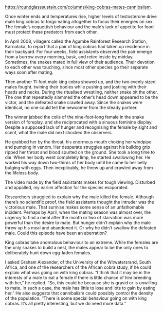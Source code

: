 https://roundglasssustain.com/columns/king-cobras-mates-cannibalism. 

Once winter ends and temperatures rise, higher levels of testosterone drive male king cobras to forgo eating altogether to focus their energies on sex. The female’s coquettish behaviour and the male’s lack of appetite for food must protect these predators from each other.


In April 2008, villagers called the Agumbe Rainforest Research Station, Karnataka, to report that a pair of king cobras had taken up residence in their backyard. For four weeks, field assistants observed the pair emerge from a burrow every morning, bask, and retire inside by midday. Sometimes, the snakes mated in full view of their audience. Their devotion to each other was touching, since most other species go their separate ways soon after mating.

Then another 11-foot male king cobra showed up, and the two evenly sized males fought, twining their bodies while pushing and jostling with their heads and necks. During the ritualised wrestling, neither snake bit the other. The one that repeatedly slammed the other’s head down appeared to be the victor, and the defeated snake crawled away. Since the snakes were identical, no one could tell the newcomer from the steady partner.

The winner jabbed the coils of the nine-foot-long female in the snake version of foreplay, and she reciprocated with a sinuous feminine display. Despite a supposed lack of hunger and recognising the female by sight and scent, what the male did next shocked the observers.

He grabbed her by the throat, his enormous mouth choking her windpipe and pumping in venom. Her desperate struggles against his bulldog grip ripped her throat and blood spurted on the ground. She took a long time to die. When her body went completely limp, he started swallowing her. He worked his way down two-thirds of her body until he came to her belly bulging with eggs. Then inexplicably, he threw up and crawled away from the lifeless body.

The video made by the field assistants makes for tough viewing. Disturbed and appalled, my earlier affection for the species evaporated.

Researchers struggled to explain why the male killed the female. Although there’s no scientific proof, the field assistants thought the intruder was the victorious male. That surmise makes some sense of an unfathomable incident. Perhaps by April, when the mating season was almost over, the urgency to find a meal after the month or two of starvation was more powerful than the desire to mate. But hunger didn’t explain why the male threw up his meal and abandoned it. Or why he didn’t swallow the defeated male. Could this episode have been an aberration?


King cobras take anomalous behaviour to an extreme. While the females are the only snakes to build a nest, the males appear to be the only ones to deliberately hunt down egg-laden females.

I asked Graham Alexander, of the University of the Witwatersrand, South Africa, and one of the researchers of the African cobra study, if he could explain what was going on with king cobras. “I think that it may be in the interests of a male to eat a female if there is little chance of him breeding with her,” he replied. “So, this could be because she is gravid or is unwilling to mate. In such a case, the male has little to lose and lots to gain by eating her.” He also suggests that cannibalism could possibly control the density of the population. “There is some special behaviour going on with king cobras. It’s all pretty interesting, but we do need more data.”



